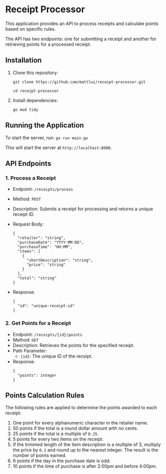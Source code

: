 # Receipt Processor

This application provides an API to process receipts and calculate points based on specific rules.

The API has two endpoints: one for submitting a receipt and another for retrieving points for a processed receipt.

## Installation

1. Clone this repository:

   ```
   git clone https://github.com/mattlui/receipt-processor.git

   cd receipt-processor
   ```

2. Install dependencies:
   ```
   go mod tidy
   ```

## Running the Application

To start the server, run: `go run main.go `

This will start the server at `http://localhost:8080`.

## API Endpoints

### 1. Process a Receipt

- Endpoint: `/receipts/process`
- Method: `POST`
- Description: Submits a receipt for processing and returns a unique receipt ID.
- Request Body:
  ```
  {
    "retailer": "string",
    "purchaseDate": "YYYY-MM-DD",
    "purchaseTime": "HH:MM",
    "items": [
      {
        "shortDescription": "string",
        "price": "string"
      }
    ],
    "total": "string"
  }
  ```
- Response:

  ```
  {
    "id": "unique-receipt-id"
  }
  ```

### 2. Get Points for a Receipt

- Endpoint: `/receipts/{id}/points`
- Method: `GET`
- Description: Retrieves the points for the specified receipt.
- Path Parameter:
  - `{id}`: The unique ID of the receipt.
- Response:
  ```
  {
    "points": integer
  }
  ```

## Points Calculation Rules

The following rules are applied to determine the points awarded to each receipt:

1. One point for every alphanumeric character in the retailer name.
2. 50 points if the total is a round dollar amount with no cents.
3. 25 points if the total is a multiple of `0.25`.
4. 5 points for every two items on the receipt.
5. If the trimmed length of the item description is a multiple of 3, multiply the price by `0.2` and round up to the nearest integer. The result is the number of points earned.
6. 6 points if the day in the purchase date is odd.
7. 10 points if the time of purchase is after 2:00pm and before 4:00pm.
